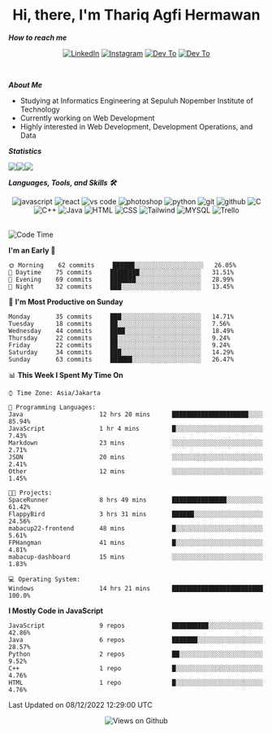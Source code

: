 <div align="center">
  <h1>Hi, there, I'm Thariq Agfi Hermawan</h1>
</div>


***How to reach me***
<p align='center'>
   <a href="https://www.linkedin.com/in/thariqagfihermawan" target="_blank"><img src="https://img.shields.io/badge/LinkedIn-0077B5?style=for-the-badge&logo=linkedin&logoColor=white" alt="LinkedIn"></a>
   <a href="https://www.instagram.com/thoriqagfi" target="_blank"><img src="https://img.shields.io/badge/Instagram-E4405F?style=for-the-badge&logo=instagram&logoColor=white" alt="Instagram"></a>
   <a href="https://medium.com/@thoriq.aghfi60" target="_blank"><img src="https://img.shields.io/badge/Medium-12100E?style=for-the-badge&logo=medium&logoColor=white" alt="Dev To"></a>
   <a href="https://linktr.ee/thoriqagfi" target="_blank"><img src="https://img.shields.io/badge/linktree-1de9b6?style=for-the-badge&logo=linktree&logoColor=white" alt="Dev To"></a>
</p>

<br>

***About Me***
- Studying at Informatics Engineering at Sepuluh Nopember Institute of Technology
- Currently working on Web Development
- Highly interested in Web Development, Development Operations, and Data

***Statistics***

<!-- [![GitHub Streak](http://github-readme-streak-stats.herokuapp.com?user=thoriqagfi&theme=dark)](https://git.io/streak-stats) -->

<div align="center">
  <div style="display: flex;">
    <img src="http://github-readme-streak-stats.herokuapp.com?user=thoriqagfi&theme=chartreuse-dark"/>
    <img src="https://github-readme-stats.vercel.app/api/top-langs/?username=thoriqagfi&layout=compact&&theme=chartreuse-dark&langs_count=8)](https://github.com/thoriqagfi"/>
    <img src="https://github-readme-stats.vercel.app/api?username=thoriqagfi&show_icons=true&theme=chartreuse-dark"/>
  </div>
</div>

<!-- [![Top Langs](https://github-readme-stats.vercel.app/api/top-langs/?username=thoriqagfi&layout=compact&&theme=chartreuse-dark&langs_count=8)](https://github.com/thoriqagfi)
< ![Agfi's GitHub stats](https://github-readme-stats.vercel.app/api?username=thoriqagfi&show_icons=true&theme=chartreuse-dark) -->

***Languages, Tools, and Skills 🛠***

  <div align="center">
    <img src="https://img.shields.io/badge/JavaScript-F7DF1E?style=for-the-badge&logo=javascript&logoColor=black" alt="javascript" />
    <img src="https://img.shields.io/badge/React-61DAFB?style=for-the-badge&logo=react&logoColor=black" alt="react" />
    <img src="https://img.shields.io/badge/vs%20code-007ACC?style=for-the-badge&logo=visual%20studio%20code&logoColor=white" alt="vs code" />
    <img src="https://img.shields.io/badge/adobe%20photoshop-31A8FF?style=for-the-badge&logo=adobe%20photoshop&logoColor=white" alt="photoshop" />
    <img src="https://img.shields.io/badge/python-3776AB?style=for-the-badge&logo=python&logoColor=white" alt="python" />
    <img src="https://img.shields.io/badge/Git-F05032?style=for-the-badge&logo=git&logoColor=white" alt="git" />
    <img src="https://img.shields.io/badge/GitHub-100000?style=for-the-badge&logo=github&logoColor=white" alt="github" />
    <img src="https://img.shields.io/badge/c-%2300599C.svg?style=for-the-badge&logo=c&logoColor=white" alt="C" />
    <img src="https://img.shields.io/badge/c++-%2300599C.svg?style=for-the-badge&logo=c%2B%2B&logoColor=white" alt="C++" />
    <img src="https://img.shields.io/badge/Java-ED8B00?style=for-the-badge&logo=java&logoColor=white" alt="Java"/>
    <img src="https://img.shields.io/badge/HTML5-E34F26?style=for-the-badge&logo=html5&logoColor=white" alt="HTML" />
    <img src="https://img.shields.io/badge/CSS-239120?&style=for-the-badge&logo=css3&logoColor=white" alt ="CSS" />
    <img src="https://img.shields.io/badge/tailwindcss-%2338B2AC.svg?style=for-the-badge&logo=tailwind-css&logoColor=white" alt="Tailwind" />
    <img src="https://img.shields.io/badge/MySQL-00000F?style=for-the-badge&logo=mysql&logoColor=white" alt="MYSQL" />
    <img src="https://img.shields.io/badge/Trello-%23026AA7.svg?style=for-the-badge&logo=Trello&logoColor=white" alt="Trello" />
  </div><br>

<!--START_SECTION:waka-->
![Code Time](http://img.shields.io/badge/Code%20Time-90%20hrs%2011%20mins-blue)

**I'm an Early 🐤** 

```text
🌞 Morning    62 commits     ██████░░░░░░░░░░░░░░░░░░░   26.05% 
🌆 Daytime    75 commits     ████████░░░░░░░░░░░░░░░░░   31.51% 
🌃 Evening    69 commits     ███████░░░░░░░░░░░░░░░░░░   28.99% 
🌙 Night      32 commits     ███░░░░░░░░░░░░░░░░░░░░░░   13.45%

```
📅 **I'm Most Productive on Sunday** 

```text
Monday       35 commits     ███░░░░░░░░░░░░░░░░░░░░░░   14.71% 
Tuesday      18 commits     ██░░░░░░░░░░░░░░░░░░░░░░░   7.56% 
Wednesday    44 commits     ████░░░░░░░░░░░░░░░░░░░░░   18.49% 
Thursday     22 commits     ██░░░░░░░░░░░░░░░░░░░░░░░   9.24% 
Friday       22 commits     ██░░░░░░░░░░░░░░░░░░░░░░░   9.24% 
Saturday     34 commits     ███░░░░░░░░░░░░░░░░░░░░░░   14.29% 
Sunday       63 commits     ██████░░░░░░░░░░░░░░░░░░░   26.47%

```


📊 **This Week I Spent My Time On** 

```text
⌚︎ Time Zone: Asia/Jakarta

💬 Programming Languages: 
Java                     12 hrs 20 mins      █████████████████████░░░░   85.94% 
JavaScript               1 hr 4 mins         █░░░░░░░░░░░░░░░░░░░░░░░░   7.43% 
Markdown                 23 mins             ░░░░░░░░░░░░░░░░░░░░░░░░░   2.71% 
JSON                     20 mins             ░░░░░░░░░░░░░░░░░░░░░░░░░   2.41% 
Other                    12 mins             ░░░░░░░░░░░░░░░░░░░░░░░░░   1.45%

🐱‍💻 Projects: 
SpaceRunner              8 hrs 49 mins       ███████████████░░░░░░░░░░   61.42% 
FlappyBird               3 hrs 31 mins       ██████░░░░░░░░░░░░░░░░░░░   24.56% 
mabacup22-frontend       48 mins             █░░░░░░░░░░░░░░░░░░░░░░░░   5.61% 
FPHangman                41 mins             █░░░░░░░░░░░░░░░░░░░░░░░░   4.81% 
mabacup-dashboard        15 mins             ░░░░░░░░░░░░░░░░░░░░░░░░░   1.83%

💻 Operating System: 
Windows                  14 hrs 21 mins      █████████████████████████   100.0%

```

**I Mostly Code in JavaScript** 

```text
JavaScript               9 repos             ██████████░░░░░░░░░░░░░░░   42.86% 
Java                     6 repos             ███████░░░░░░░░░░░░░░░░░░   28.57% 
Python                   2 repos             ██░░░░░░░░░░░░░░░░░░░░░░░   9.52% 
C++                      1 repo              █░░░░░░░░░░░░░░░░░░░░░░░░   4.76% 
HTML                     1 repo              █░░░░░░░░░░░░░░░░░░░░░░░░   4.76%

```



 Last Updated on 08/12/2022 12:29:00 UTC
<!--END_SECTION:waka-->

<div align="center">
<img src="https://komarev.com/ghpvc/?username=thoriqagfi&color=blue" alt="Views on Github" />
</div>